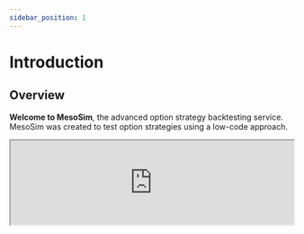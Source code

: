 ```yaml
---
sidebar_position: 1
---
```


# Introduction

## Overview

<b>Welcome to MesoSim</b>, the advanced option strategy backtesting service.
MesoSim was created to test option strategies using a low-code approach.

<center>
<iframe width="100%" style={{"aspect-ratio": "16 / 9"}} src="https://www.youtube.com/embed/W8lPRKjq-Dk"/>
</center>

<hr/>

## Features
- Backtest multi-leg Option Strategies in Index and Crypto Options
- Live Trading of Strategies via [MesoLive](https://docs.mesolive.io)
- Define legs using Greeks, IV, Prices, or custom statements
- Define entry, exit, and adjustment logic via algorithmically defined conditions
- Test strategies by leveraging 5 minutes resolution options data on SPX (from 2005), RUT (from 2012), BTCUSD and ETHUSD (from 2019)
- Accurate execution modeling backed by two order fill models and slippage definition 
- Strategy performance analytics using risk metrics and visualization of NAVs and Greeks
- Export runs to OptionNet Explorer for further modeling and analysis
- Multiple positions in flight, aka Campaign mode
- Indicator support
- Historical and Implied Volatility, IV Rank & Pct of the underlying
- Full Tearsheet as defined in QuantStats library


:::tip[Goal]

 The simulator was developed with a strong emphasis on performance so that users can perform 
 Strategy Research quickly and conveniently. 
 
:::


## Motivation
Our journey started when we tried to use state-of-the-art backtesting tools to model income options strategies. 
Most Open Source solutions take execution modeling to an extreme, which results in prolonged execution. 
Besides the performance challenges, these tools were rarely created with option trading as a key focus area; 
hence they are very difficult to use in option trading scenarios.

Leaving Open Source behind, we turned to commercial solutions. 
Some offerings helped model simple strategies, but none provided enough flexibility to simulate *theta harvesting* 
strategies appropriately. Last, we settled with the well-respected and widely used OptionNetExplorer, which, 
however (at the time of the writing), provides no automated simulation capabilities. 
We must point out that manual backtesting via OptionNetExplorer helped us tremendously to gain a better understanding 
of the strategies.

It became apparent that it’s possible to create a domain-specific language (DSL) to describe and automatically execute 
Option Trading strategies.

Leveraging extensive prior experience in backtesting solutions 
(we are PyAlgoTrade contributors, Zipline-Live authors, and QuantConnect/Lean users), 
we created MesoSim as an advanced automated backtester that provides unparalleled flexibility in Options Trading space.

